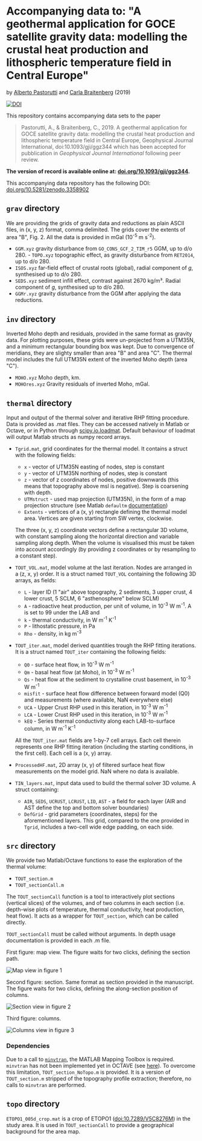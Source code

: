 # Accompanying data to: "A geothermal application for GOCE satellite gravity data: modelling the crustal heat production and lithospheric temperature field in Central Europe"
by [Alberto Pastorutti](https://orcid.org/0000-0002-0279-5762) and [Carla Braitenberg](https://orcid.org/0000-0001-7277-816X) (2019)

[![DOI](https://zenodo.org/badge/DOI/10.5281/zenodo.3358902.svg)](https://doi.org/10.5281/zenodo.3358902)

This repository contains accompanying data sets to the paper
>Pastorutti, A., & Braitenberg, C., 2019. A geothermal application for GOCE satellite gravity data: modelling the crustal heat production and lithospheric temperature field in Central Europe, Geophysical Journal International, doi:10.1093/gji/ggz344
which has been accepted for pubblication in *Geophysical Journal International* following peer review.

**The version of record is available online at: [doi.org/10.1093/gji/ggz344](https://doi.org/10.1093/gji/ggz344).**

This accompanying data repository has the following DOI: [doi.org/10.5281/zenodo.3358902](https://doi.org/10.5281/zenodo.3358902)

## `grav` directory

We are providing the grids of gravity data and reductions as plain ASCII files, in (x, y, z) format, comma delimited. The grids cover the extents of area "B", Fig. 2.
All the data is provided in mGal (10<sup>-5</sup> m s<sup>-2</sup>).

* `GGM.xyz` gravity disturbance from `GO_CONS_GCF_2_TIM_r5` GGM, up to d/o 280.
*-* `TOPO.xyz` topographic effect, as gravity disturbance from `RET2014`, up to d/o 280.
* `ISOS.xyz` far-field effect of crustal roots (global), radial component of _g_, synthesised up to d/o 280.
* `SEDS.xyz` sediment infill effect, contrast against 2670 kg/m³. Radial component of _g_, synthesised up to d/o 280.
* `GGMr.xyz` gravity disturbance from the GGM after applying the data reductions.

## `inv` directory

Inverted Moho depth and residuals, provided in the same format as gravity data. For plotting purposes, these grids were un-projected from a UTM35N, and a minimum rectangular bounding box was kept. Due to convergence of meridians, they are slighty smaller than area "B" and area "C".
The thermal model includes the full UTM35N extent of the inverted Moho depth (area "C").

* `MOHO.xyz` Moho depth, km.
* `MOHOres.xyz` Gravity residuals of inverted Moho, mGal.

## `thermal` directory

Input and output of the thermal solver and iterative RHP fitting procedure. Data is provided as .mat files. They can be accessed natively in Matlab or Octave, or in Python through [scipy.io.loadmat](https://docs.scipy.org/doc/scipy/reference/generated/scipy.io.loadmat.html). Default behaviour of loadmat will output Matlab structs as numpy record arrays.

* `Tgrid.mat`, grid coordinates for the thermal model. It contains a struct with the following fields:

  * `x` - vector of UTM35N easting of nodes, step is constant
  * `y` - vector of UTM35N northing of nodes, step is constant 
  * `z` - vector of z coordinates of nodes, positive downwards (this means that topography above msl is negative). Step is coarsening with depth.
  * `UTMstruct` - used map projection (UTM35N), in the form of a map projection structure (see Matlab `defaultm` [documentation](https://mathworks.com/help/map/ref/defaultm.html))
  * `Extents` - vertices of a (x, y) rectangle defining the thermal model area. Vertices are given starting from SW vertex, clockwise.

  The three (x, y, z) coordinate vectors define a rectangular 3D volume, with constant sampling along the horizontal direction and variable sampling along depth. When the volume is visualised this must be taken into account accordingly (by providing z coordinates or by resampling to a constant step).

* `TOUT_VOL.mat`, model volume at the last iteration. Nodes are arranged in a (z, x, y) order. It is a struct named `TOUT_VOL` containing the following 3D arrays, as fields:

  * `L` - layer ID (1 "air" above topography, 2 sediments, 3 upper crust, 4 lower crust, 5 SCLM, 6 "asthenosphere" below SCLM)
  * `A` - radioactive heat production, per unit of volume, in 10<sup>-3</sup> W m<sup>-1</sup>. A is set to 99 under the LAB and 
  * `k` - thermal conductivity, in W m<sup>-1</sup> K<sup>-1</sup>
  * `P` - lithostatic pressure, in Pa
  * `Rho` - density, in kg m<sup>-3</sup>

* `TOUT_iter.mat`, model derived quantities trough the RHP fitting iterations. It is a struct named `TOUT_iter` containing the following fields:

  * `Q0` - surface heat flow, in 10<sup>-3</sup> W m<sup>-1</sup>
  * `Qm` - basal heat flow (at Moho), in 10<sup>-3</sup> W m<sup>-1</sup>
  * `Qs` - heat flow at the sediment to crystalline crust basement, in 10<sup>-3</sup> W m<sup>-1</sup>
  * `misfit` - surface heat flow difference between forward model (Q0) and measurements (where available, NaN everywhere else)
  * `UCA` - Upper Crust RHP used in this iteration, in 10<sup>-3</sup> W m<sup>-1</sup>
  * `LCA` - Lower Crust RHP used in this iteration, in 10<sup>-3</sup> W m<sup>-1</sup>
  * `kEQ` - Series thermal conductivity along each LAB-to-surface column, in W m<sup>-1</sup> K<sup>-1</sup>

  All the `TOUT_iter.mat` fields are 1-by-7 cell arrays. Each cell therein represents one RHP fitting iteration (including the starting conditions, in the first cell). Each cell is a (x, y) array.

* `ProcessedHF.mat`, 2D array (x, y) of filtered surface heat flow measurements on the model grid. NaN where no data is available.

* `TIN_layers.mat`, input data used to build the thermal solver 3D volume. A struct containing:
  * `AIR`, `SEDS`, `UCRUST`, `LCRUST`, `LID`, `AST` - a field for each layer (AIR and AST define the top and bottom solver boundaries)
  * `DefGrid` - grid parameters (coordinates, steps) for the aforementioned layers. This grid, compared to the one provided in `Tgrid`, includes a two-cell wide edge padding, on each side.

## `src` directory

We provide two Matlab/Octave functions to ease the exploration of the thermal volume:

* `TOUT_section.m`
* `TOUT_sectionCall.m`

The `TOUT_sectionCall` function is a tool to interactively plot sections (vertical slices) of the volumes, and of two columns in each section (i.e. depth-wise plots of temperature, thermal conductivity, heat production, heat flow).
It acts as a wrapper for `TOUT_section`, which can be called directly.

`TOUT_sectionCall` must be called without arguments.
In depth usage documentation is provided in each .m file.

First figure: map view. The figure waits for two clicks, defining the section path.

![Map view in figure 1](./images/sectionCall_map.png)

Second figure: section. Same format as section provided in the manuscript. The figure waits for two clicks, defining the along-section position of columns.

![Section view in figure 2](./images/sectionCall_section.png)

Third figure: columns.

![Columns view in figure 3](./images/sectionCall_columns.png)

### Dependencies
Due to a call to [`minvtran`](https://mathworks.com/help/map/ref/minvtran.html), the MATLAB Mapping Toolbox is required.
`minvtran` has not been implemented yet in OCTAVE (see [here](https://wiki.octave.org/Mapping_package#Missing_functions)).
To overcome this limitation, `TOUT_section_NoTopo.m` is provided. It is a version of `TOUT_section.m` stripped of the topography profile extraction; therefore, no calls to `minvtran` are performed.

## `topo` directory

`ETOPO1_005d_crop.mat` is a crop of ETOPO1 ([doi:10.7289/V5C8276M](http://dx.doi.org/10.7289/V5C8276M)) in the study area. It is used in `TOUT_sectionCall` to provide a geographical background for the area map.
